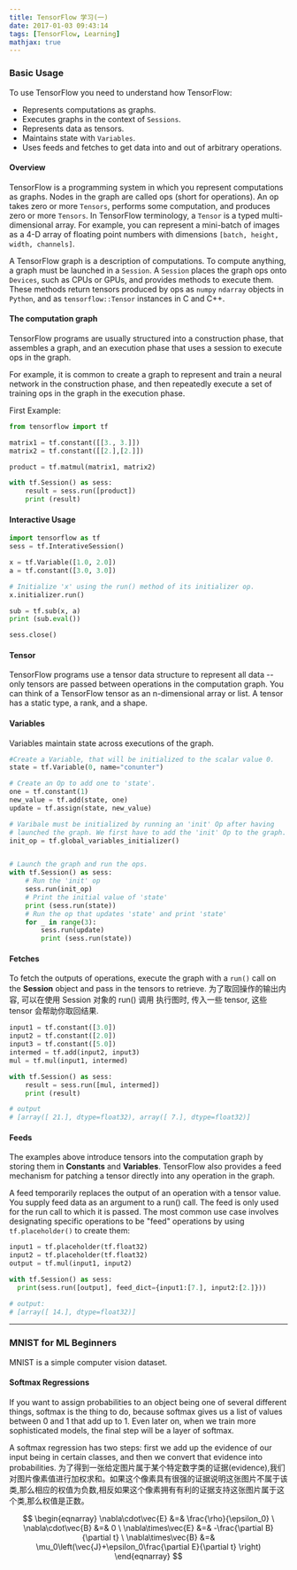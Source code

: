 ```yaml
---
title: TensorFlow 学习(一)
date: 2017-01-03 09:43:14
tags: [TensorFlow, Learning]
mathjax: true
---
```


### Basic Usage
To use TensorFlow you need to understand how TensorFlow:
+ Represents computations as graphs.
+ Executes graphs in the context of `Sessions`.
+ Represents data as tensors.
+ Maintains state with `Variables`.
+ Uses feeds and fetches to get data into and out of arbitrary operations.

#### Overview
TensorFlow is a programming system in which you represent computations as graphs. Nodes in the graph are called ops (short for operations). An op takes zero or more `Tensors`, performs some computation, and produces zero or more `Tensors`. In TensorFlow terminology, a `Tensor` is a typed multi-dimensional array. For example, you can represent a mini-batch of images as a 4-D array of floating point numbers with dimensions `[batch, height, width, channels]`.

A TensorFlow graph is a description of computations. To compute anything, a graph must be launched in a `Session`. A `Session` places the graph ops onto `Devices`, such as CPUs or GPUs, and provides methods to execute them. These methods return tensors produced by ops as `numpy` `ndarray` objects in `Python`, and as `tensorflow::Tensor` instances in C and C++.

#### The computation graph
TensorFlow programs are usually structured into a construction phase, that assembles a graph, and an execution phase that uses a session to execute ops in the graph.

For example, it is common to create a graph to represent and train a neural network in the construction phase, and then repeatedly execute a set of training ops in the graph in the execution phase.

First Example:
```Python
from tensorflow import tf

matrix1 = tf.constant([[3., 3.]])
matrix2 = tf.constant([[2.],[2.]])

product = tf.matmul(matrix1, matrix2)

with tf.Session() as sess:
    result = sess.run([product])
    print (result)
```

#### Interactive Usage
```Python
import tensorflow as tf
sess = tf.InterativeSession()

x = tf.Variable([1.0, 2.0])
a = tf.constant([3.0, 3.0])

# Initialize 'x' using the run() method of its initializer op.
x.initializer.run()

sub = tf.sub(x, a)
print (sub.eval())

sess.close()
```
#### Tensor
TensorFlow programs use a tensor data structure to represent all data -- only tensors are passed between operations in the computation graph. You can think of a TensorFlow tensor as an n-dimensional array or list. A tensor has a static type, a rank, and a shape. 

#### Variables
Variables maintain state across executions of the graph.
```Python
#Create a Variable, that will be initialized to the scalar value 0.
state = tf.Variable(0, name="conunter")

# Create an Op to add one to 'state'.
one = tf.constant(1)
new_value = tf.add(state, one)
update = tf.assign(state, new_value)

# Varibale must be initialized by running an 'init' Op after having
# launched the graph. We first have to add the 'init' Op to the graph.
init_op = tf.global_variables_initializer()


# Launch the graph and run the ops.
with tf.Session() as sess:
    # Run the 'init' op
    sess.run(init_op)
    # Print the initial value of 'state'
    print (sess.run(state))
    # Run the op that updates 'state' and print 'state'
    for _ in range(3):
        sess.run(update)
        print (sess.run(state))
```

#### Fetches
To fetch the outputs of operations, execute the graph with a `run()` call on the **Session** object and pass in the tensors to retrieve.
为了取回操作的输出内容, 可以在使用 Session 对象的 run() 调用 执行图时, 传入一些 tensor, 这些 tensor 会帮助你取回结果.
```Python
input1 = tf.constant([3.0])
input2 = tf.constant([2.0])
input3 = tf.constant([5.0])
intermed = tf.add(input2, input3)
mul = tf.mul(input1, intermed)

with tf.Session() as sess:
    result = sess.run([mul, intermed])
    print (result)

# output
# [array([ 21.], dtype=float32), array([ 7.], dtype=float32)]
```

#### Feeds
The examples above introduce tensors into the computation graph by storing them in **Constants** and **Variables**. TensorFlow also provides a feed mechanism for patching a tensor directly into any operation in the graph.

A feed temporarily replaces the output of an operation with a tensor value. You supply feed data as an argument to a run() call. The feed is only used for the run call to which it is passed. The most common use case involves designating specific operations to be "feed" operations by using `tf.placeholder()` to create them:
```Python
input1 = tf.placeholder(tf.float32)
input2 = tf.placeholder(tf.float32)
output = tf.mul(input1, input2)

with tf.Session() as sess:
  print(sess.run([output], feed_dict={input1:[7.], input2:[2.]}))

# output:
# [array([ 14.], dtype=float32)]
```


---

### MNIST for ML Beginners
MNIST is a simple computer vision dataset.

#### Softmax Regressions
If you want to assign probabilities to an object being one of several different things, softmax is the thing to do, because softmax gives us a list of values between 0 and 1 that add up to 1. Even later on, when we train more sophisticated models, the final step will be a layer of softmax.

A softmax regression has two steps: first we add up the evidence of our input being in certain classes, and then we convert that evidence into probabilities.
为了得到一张给定图片属于某个特定数字类的证据(evidence),我们对图片像素值进行加权求和。如果这个像素具有很强的证据说明这张图片不属于该类,那么相应的权值为负数,相反如果这个像素拥有有利的证据支持这张图片属于这个类,那么权值是正数。

$$
\begin{eqnarray}
\nabla\cdot\vec{E} &=& \frac{\rho}{\epsilon_0} \
\nabla\cdot\vec{B} &=& 0 \
\nabla\times\vec{E} &=& -\frac{\partial B}{\partial t} \
\nabla\times\vec{B} &=& \mu_0\left(\vec{J}+\epsilon_0\frac{\partial E}{\partial t} \right)
\end{eqnarray}
$$
























